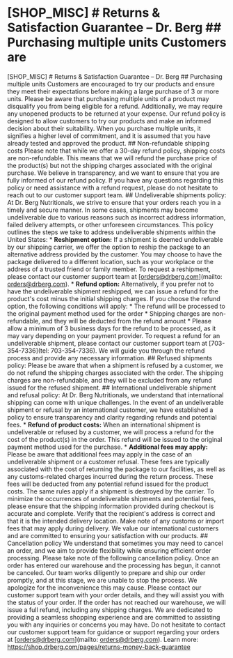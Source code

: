 # [SHOP_MISC] # Returns & Satisfaction Guarantee – Dr. Berg ## Purchasing multiple units Customers are

[SHOP_MISC] # Returns & Satisfaction Guarantee – Dr. Berg ## Purchasing multiple units Customers are encouraged to try our products and ensure they meet their expectations before making a large purchase of 3 or more units. Please be aware that purchasing multiple units of a product may disqualify you from being eligible for a refund. Additionally, we may require any unopened products to be returned at your expense. Our refund policy is designed to allow customers to try our products and make an informed decision about their suitability. When you purchase multiple units, it signifies a higher level of commitment, and it is assumed that you have already tested and approved the product. ## Non-refundable shipping costs Please note that while we offer a 30-day refund policy, shipping costs are non-refundable. This means that we will refund the purchase price of the product(s) but not the shipping charges associated with the original purchase. We believe in transparency, and we want to ensure that you are fully informed of our refund policy. If you have any questions regarding this policy or need assistance with a refund request, please do not hesitate to reach out to our customer support team. ## Undeliverable shipments policy: At Dr. Berg Nutritionals, we strive to ensure that your orders reach you in a timely and secure manner. In some cases, shipments may become undeliverable due to various reasons such as incorrect address information, failed delivery attempts, or other unforeseen circumstances. This policy outlines the steps we take to address undeliverable shipments within the United States: * **Reshipment option:** If a shipment is deemed undeliverable by our shipping carrier, we offer the option to reship the package to an alternative address provided by the customer. You may choose to have the package delivered to a different location, such as your workplace or the address of a trusted friend or family member. To request a reshipment, please contact our customer support team at [orders@drberg.com](mailto: orders@drberg.com). * **Refund option:** Alternatively, if you prefer not to have the undeliverable shipment reshipped, we can issue a refund for the product's cost minus the initial shipping charges. If you choose the refund option, the following conditions will apply: * The refund will be processed to the original payment method used for the order * Shipping charges are non-refundable, and they will be deducted from the refund amount * Please allow a minimum of 3 business days for the refund to be processed, as it may vary depending on your payment provider. To request a refund for an undeliverable shipment, please contact our customer support team at [703-354-7336](tel: 703-354-7336). We will guide you through the refund process and provide any necessary information. ## Refused shipments policy: Please be aware that when a shipment is refused by a customer, we do not refund the shipping charges associated with the order. The shipping charges are non-refundable, and they will be excluded from any refund issued for the refused shipment. ## International undeliverable shipment and refusal policy: At Dr. Berg Nutritionals, we understand that international shipping can come with unique challenges. In the event of an undeliverable shipment or refusal by an international customer, we have established a policy to ensure transparency and clarity regarding refunds and potential fees. * **Refund of product costs:** When an international shipment is undeliverable or refused by a customer, we will process a refund for the cost of the product(s) in the order. This refund will be issued to the original payment method used for the purchase. * **Additional fees may apply:** Please be aware that additional fees may apply in the case of an undeliverable shipment or a customer refusal. These fees are typically associated with the cost of returning the package to our facilities, as well as any customs-related charges incurred during the return process. These fees will be deducted from any potential refund issued for the product costs. The same rules apply if a shipment is destroyed by the carrier. To minimize the occurrences of undeliverable shipments and potential fees, please ensure that the shipping information provided during checkout is accurate and complete. Verify that the recipient's address is correct and that it is the intended delivery location. Make note of any customs or import fees that may apply during delivery. We value our international customers and are committed to ensuring your satisfaction with our products. ## Cancellation policy We understand that sometimes you may need to cancel an order, and we aim to provide flexibility while ensuring efficient order processing. Please take note of the following cancellation policy. Once an order has entered our warehouse and the processing has begun, it cannot be canceled. Our team works diligently to prepare and ship our order promptly, and at this stage, we are unable to stop the process. We apologize for the inconvenience this may cause. Please contact our customer support team with your order details, and they will assist you with the status of your order. If the order has not reached our warehouse, we will issue a full refund, including any shipping charges. We are dedicated to providing a seamless shopping experience and are committed to assisting you with any inquiries or concerns you may have. Do not hesitate to contact our customer support team for guidance or support regarding your orders at [orders@drberg.com](mailto: orders@drberg.com).
Learn more: https://shop.drberg.com/pages/returns-money-back-guarantee
